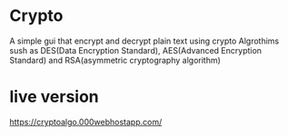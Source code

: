
# Crypto

A simple gui that encrypt and decrypt plain text using crypto Algrothims sush as DES(Data Encryption Standard), AES(Advanced Encryption Standard) and RSA(asymmetric cryptography algorithm)

# live version

https://cryptoalgo.000webhostapp.com/
